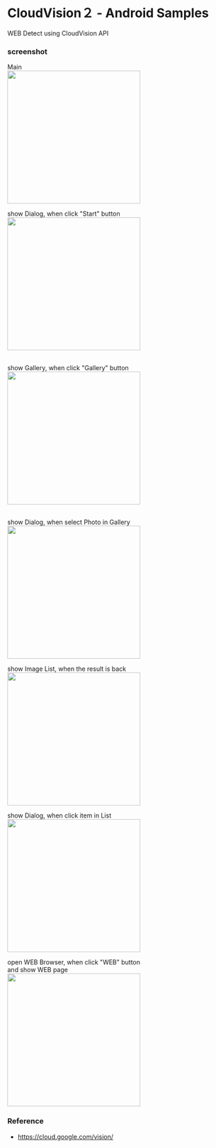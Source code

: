 CloudVision２ - Android Samples
===============

WEB Detect using CloudVision API <br/>


### screenshot <br/>
Main<br/>
<image src="https://raw.githubusercontent.com/ohwada/Android_Samples/master/CloudVision2/screenshot/cloud_vision2_main.png" width="300" /><br/>

show Dialog, when click "Start" button <br/>
<image src="https://raw.githubusercontent.com/ohwada/Android_Samples/master/CloudVision2/screenshot/cloud_vision2_select_dialog.png" width="300" /><br/><br />

show Gallery, when click "Gallery" button <br/>
<image src="https://raw.githubusercontent.com/ohwada/Android_Samples/master/CloudVision2/screenshot/cloud_vision2_gallery.png" width="300" /><br/><br />

show Dialog, when select Photo in Gallery <br/>
<image src="https://raw.githubusercontent.com/ohwada/Android_Samples/master/CloudVision2/screenshot/cloud_vision2_upload_dialog.png" width="300" /><br/>

show Image List,  when the result is back <br/>
<image src="https://raw.githubusercontent.com/ohwada/Android_Samples/master/CloudVision2/screenshot/cloud_vision2_result_list.png" width="300" /><br/>

show Dialog,  when click item in List <br/>
<image src="https://raw.githubusercontent.com/ohwada/Android_Samples/master/CloudVision2/screenshot/cloud_vision2_image_list.png" width="300" /><br/>

open WEB Browser,  when click "WEB" button <br/>
 and show WEB page <br/>
<image src="https://raw.githubusercontent.com/ohwada/Android_Samples/master/CloudVision2/screenshot/cloud_vision2_web_image.png" width="300" /><br/>

### Reference <br/>
- https://cloud.google.com/vision/
